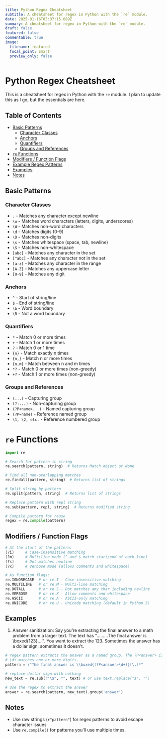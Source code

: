 ```yaml
---
title: Python Regex Cheatsheet
subtitle: A cheatsheet for regex in Python with the `re` module.
date: 2025-01-16T05:37:15.089Z
summary: A cheatsheet for regex in Python with the `re` module.
draft: false
featured: false
commentable: true
image:
  filename: featured
  focal_point: Smart
  preview_only: false
---
```

# Python Regex Cheatsheet

This is a cheatsheet for regex in Python with the `re` module. I plan to update this as I go, but the essentials are here. 

## Table of Contents
- [Basic Patterns](#basic-patterns)
   - [Character Classes](#character-classes)
   - [Anchors](#anchors)
   - [Quantifiers](#quantifiers)
   - [Groups and References](#groups-and-references)
- [`re` Functions](#re-functions)
- [Modifiers / Function Flags](#modifiers--function-flags)
- [Example Regex Patterns](#example-regex-patterns)
- [Examples](#examples)
- [Notes](#notes)

## Basic Patterns
### Character Classes
- `.` - Matches any character except newline
- `\w` - Matches word characters (letters, digits, underscores)
- `\W` - Matches non-word characters
- `\d` - Matches digits (0-9)
- `\D` - Matches non-digits
- `\s` - Matches whitespace (space, tab, newline)
- `\S` - Matches non-whitespace
- `[abc]` - Matches any character in the set
- `[^abc]` - Matches any character not in the set
- `[a-z]` - Matches any character in the range
- `[A-Z]` - Matches any uppercase letter
- `[0-9]` - Matches any digit

### Anchors

- `^` - Start of string/line
- `$` - End of string/line
- `\b` - Word boundary
- `\B` - Not a word boundary

### Quantifiers

- `*` - Match 0 or more times
- `+` - Match 1 or more times
- `?` - Match 0 or 1 time
- `{n}` - Match exactly n times
- `{n,}` - Match n or more times
- `{n,m}` - Match between n and m times
- `*?` - Match 0 or more times (non-greedy)
- `+?` - Match 1 or more times (non-greedy)

### Groups and References

- `(...)` - Capturing group
- `(?:...)` - Non-capturing group
- `(?P<name>...)` - Named capturing group
- `(?P=name)` - Reference named group
- `\1, \2, etc.` - Reference numbered group



# `re` Functions
```python
import re

# Search for pattern in string
re.search(pattern, string)  # Returns Match object or None

# Find all non-overlapping matches
re.findall(pattern, string)  # Returns list of strings

# Split string by pattern
re.split(pattern, string)  # Returns list of strings

# Replace pattern with repl string
re.sub(pattern, repl, string)  # Returns modified string

# Compile pattern for reuse
regex = re.compile(pattern)
```


## Modifiers / Function Flags

```python
# At the start of the pattern:
(?i)     # Case-insensitive matching
(?m)     # Multiline mode (^ and $ match start/end of each line)
(?s)     # Dot matches newline
(?x)     # Verbose mode (allows comments and whitespace)

# As function flags:
re.IGNORECASE  # or re.I - Case-insensitive matching
re.MULTILINE   # or re.M - Multi-line matching
re.DOTALL      # or re.S - Dot matches any char including newline
re.VERBOSE     # or re.X - Allow comments and whitespace
re.ASCII       # or re.A - ASCII-only matching
re.UNICODE     # or re.U - Unicode matching (default in Python 3)
```


## Examples

1. Answer sanitization: Say you're extracting the final answer to a math problem from a larger text. The text has ".........The final answer is \\boxed{123}....". You want to extract the 123. Sometimes the answer has a dollar sign, sometimes it doesn't. 

```python  
# regex pattern extracts the answer as a named group. The ?P<answer> is the named group.
# \d+ matches one or more digits.
pattern = r"The final answer is \\boxed{(?P<answer>\d+)}[\.]*"

# replace dollar sign with nothing
new_text = re.sub(r"\$", "", text) # or use text.replace("$", "")

# Use the regex to extract the answer
answer = re.search(pattern, new_text).group('answer')
```

## Notes
- Use raw strings (`r"pattern"`) for regex patterns to avoid escape character issues
- Use `re.compile()` for patterns you'll use multiple times. 